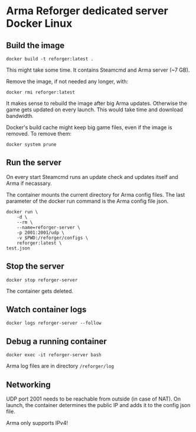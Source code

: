 # Arma Reforger dedicated server Docker Linux

## Build the image

    docker build -t reforger:latest .

This might take some time. It contains Steamcmd and Arma server (~7 GB).

Remove the image, if not needed any longer, with:

    docker rmi reforger:latest

It makes sense to rebuild the image after big Arma updates. Otherwise the game gets updated on every launch. This would take time and download bandwidth.

Docker's build cache might keep big game files, even if the image is removed. To remove them:

    docker system prune

## Run the server

On every start Steamcmd runs an update check and updates itself and Arma if necassary.

The container mounts the current directory for Arma config files. The last parameter of the docker run command is the Arma config file json.

    docker run \
        -d \
        --rm \
        --name=reforger-server \
        -p 2001:2001/udp \
        -v $PWD:/reforger/configs \
        reforger:latest \
	test.json

## Stop the server

    docker stop reforger-server

The container gets deleted.

## Watch container logs

    docker logs reforger-server --follow

## Debug a running container

    docker exec -it reforger-server bash

Arma log files are in directory `/reforger/log`

## Networking

UDP port 2001 needs to be reachable from outside (in case of NAT). On launch, the container determines the public IP and adds it to the config json file.

Arma only supports IPv4!

